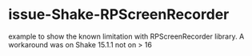 # issue-Shake-RPScreenRecorder
example to show the known limitation with RPScreenRecorder library. A workaround was on Shake 15.1.1 not on > 16
